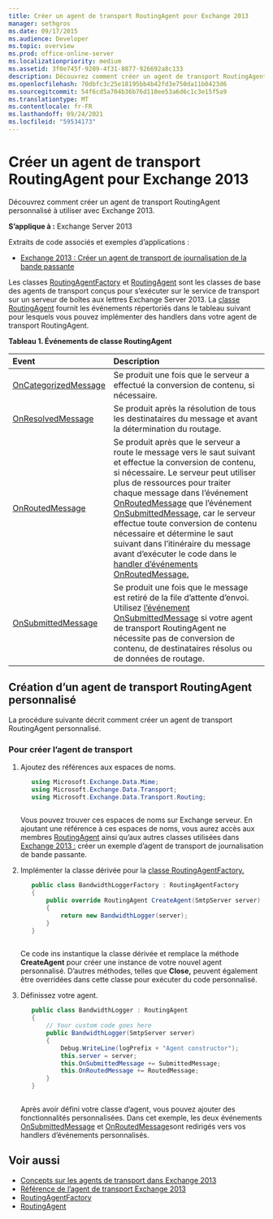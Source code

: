 ```yaml
---
title: Créer un agent de transport RoutingAgent pour Exchange 2013
manager: sethgros
ms.date: 09/17/2015
ms.audience: Developer
ms.topic: overview
ms.prod: office-online-server
ms.localizationpriority: medium
ms.assetid: 3f0e745f-9289-4f31-8877-926692a8c133
description: Découvrez comment créer un agent de transport RoutingAgent personnalisé à utiliser avec Exchange 2013.
ms.openlocfilehash: 70dbfc3c25e18195bb4b42fd3e750da11b0423d6
ms.sourcegitcommit: 54f6cd5a704b36b76d110ee53a6d6c1c3e15f5a9
ms.translationtype: MT
ms.contentlocale: fr-FR
ms.lasthandoff: 09/24/2021
ms.locfileid: "59534173"
---
```

# <a name="create-a-routingagent-transport-agent-for-exchange-2013"></a>Créer un agent de transport RoutingAgent pour Exchange 2013

Découvrez comment créer un agent de transport RoutingAgent personnalisé à utiliser avec Exchange 2013.
  
**S’applique à :** Exchange Server 2013
  
Extraits de code associés et exemples d’applications :

- [Exchange 2013 : Créer un agent de transport de journalisation de la bande passante](https://code.msdn.microsoft.com/Exchange/Exchange-2013-Build-a-d61a4aaa)
  
Les classes [RoutingAgentFactory](https://msdn.microsoft.com/library/Microsoft.Exchange.Data.Transport.Routing.RoutingAgentFactory.aspx) et [RoutingAgent](https://msdn.microsoft.com/library/Microsoft.Exchange.Data.Transport.Routing.RoutingAgent.aspx) sont les classes de base des agents de transport conçus pour s’exécuter sur le service de transport sur un serveur de boîtes aux lettres Exchange Server 2013. La [classe RoutingAgent](https://msdn.microsoft.com/library/Microsoft.Exchange.Data.Transport.Routing.RoutingAgent.aspx) fournit les événements répertoriés dans le tableau suivant pour lesquels vous pouvez implémenter des handlers dans votre agent de transport RoutingAgent. 
  
**Tableau 1. Événements de classe RoutingAgent**

|**Event**|**Description**|
|:-----|:-----|
|[OnCategorizedMessage](https://msdn.microsoft.com/library/Microsoft.Exchange.Data.Transport.Routing.RoutingAgent.OnCategorizedMessage.aspx) <br/> |Se produit une fois que le serveur a effectué la conversion de contenu, si nécessaire.  <br/> |
|[OnResolvedMessage](https://msdn.microsoft.com/library/Microsoft.Exchange.Data.Transport.Routing.RoutingAgent.OnResolvedMessage.aspx) <br/> |Se produit après la résolution de tous les destinataires du message et avant la détermination du routage.  <br/> |
|[OnRoutedMessage](https://msdn.microsoft.com/library/Microsoft.Exchange.Data.Transport.Routing.RoutingAgent.OnRoutedMessage.aspx) <br/> |Se produit après que le serveur a route le message vers le saut suivant et effectue la conversion de contenu, si nécessaire. Le serveur peut utiliser plus de ressources pour traiter chaque message dans l’événement [OnRoutedMessage](https://msdn.microsoft.com/library/Microsoft.Exchange.Data.Transport.Routing.RoutingAgent.OnRoutedMessage.aspx) que l’événement [OnSubmittedMessage,](https://msdn.microsoft.com/library/Microsoft.Exchange.Data.Transport.Routing.RoutingAgent.OnSubmittedMessage.aspx) car le serveur effectue toute conversion de contenu nécessaire et détermine le saut suivant dans l’itinéraire du message avant d’exécuter le code dans le [handler d’événements OnRoutedMessage.](https://msdn.microsoft.com/library/Microsoft.Exchange.Data.Transport.Routing.RoutingAgent.OnRoutedMessage.aspx)  <br/> |
|[OnSubmittedMessage](https://msdn.microsoft.com/library/Microsoft.Exchange.Data.Transport.Routing.RoutingAgent.OnSubmittedMessage.aspx) <br/> |Se produit une fois que le message est retiré de la file d’attente d’envoi. Utilisez [l’événement OnSubmittedMessage](https://msdn.microsoft.com/library/Microsoft.Exchange.Data.Transport.Routing.RoutingAgent.OnSubmittedMessage.aspx) si votre agent de transport RoutingAgent ne nécessite pas de conversion de contenu, de destinataires résolus ou de données de routage.  <br/> |
   
## <a name="creating-a-custom-routingagent-transport-agent"></a>Création d’un agent de transport RoutingAgent personnalisé

La procédure suivante décrit comment créer un agent de transport RoutingAgent personnalisé. 
  
### <a name="to-create-the-transport-agent"></a>Pour créer l’agent de transport

1. Ajoutez des références aux espaces de noms.
    
   ```cs
      using Microsoft.Exchange.Data.Mime;
      using Microsoft.Exchange.Data.Transport;
      using Microsoft.Exchange.Data.Transport.Routing;
  
   ```

   Vous pouvez trouver ces espaces de noms sur Exchange serveur. En ajoutant une référence à ces espaces de noms, vous aurez accès aux membres [RoutingAgent](https://msdn.microsoft.com/library/Microsoft.Exchange.Data.Transport.Routing.RoutingAgent.aspx) ainsi qu’aux autres classes utilisées dans [Exchange 2013 :](https://code.msdn.microsoft.com/Exchange/Exchange-2013-Build-a-d61a4aaa) créer un exemple d’agent de transport de journalisation de bande passante. 
    
2. Implémenter la classe dérivée pour la [classe RoutingAgentFactory.](https://msdn.microsoft.com/library/Microsoft.Exchange.Data.Transport.Routing.RoutingAgentFactory.aspx) 
    
   ```cs
      public class BandwidthLoggerFactory : RoutingAgentFactory
      {
          public override RoutingAgent CreateAgent(SmtpServer server)
          {
              return new BandwidthLogger(server);
          }
      }
  
   ```

   Ce code ins instantique la classe dérivée et remplace la méthode **CreateAgent** pour créer une instance de votre nouvel agent personnalisé. D’autres méthodes, telles que **Close,** peuvent également être overridées dans cette classe pour exécuter du code personnalisé. 
    
3. Définissez votre agent.
    
   ```cs
      public class BandwidthLogger : RoutingAgent
      {
          // Your custom code goes here
          public BandwidthLogger(SmtpServer server)
          {
              Debug.WriteLine(logPrefix + "Agent constructor");
              this.server = server;
              this.OnSubmittedMessage += SubmittedMessage;
              this.OnRoutedMessage += RoutedMessage;
          }
      }
  
   ```

   Après avoir défini votre classe d’agent, vous pouvez ajouter des fonctionnalités personnalisées. Dans cet exemple, les deux événements [OnSubmittedMessage](https://msdn.microsoft.com/library/Microsoft.Exchange.Data.Transport.Routing.RoutingAgent.OnSubmittedMessage.aspx) et [OnRoutedMessage](https://msdn.microsoft.com/library/Microsoft.Exchange.Data.Transport.Routing.RoutingAgent.OnRoutedMessage.aspx)sont redirigés vers vos handlers d’événements personnalisés. 
    
## <a name="see-also"></a>Voir aussi

- [Concepts sur les agents de transport dans Exchange 2013](transport-agent-concepts-in-exchange-2013.md)    
- [Référence de l’agent de transport Exchange 2013](transport-agent-reference-for-exchange-2013.md)    
- [RoutingAgentFactory](https://msdn.microsoft.com/library/Microsoft.Exchange.Data.Transport.Routing.RoutingAgentFactory.aspx)    
- [RoutingAgent](https://msdn.microsoft.com/library/Microsoft.Exchange.Data.Transport.Routing.RoutingAgent.aspx)
    

